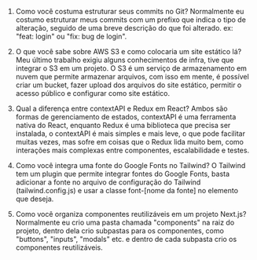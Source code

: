 1. Como você costuma estruturar seus commits no Git?
  Normalmente eu costumo estruturar meus commits com um prefixo que indica o tipo de alteração, seguido de uma breve descrição do que foi alterado. ex: "feat: login" ou "fix: bug de login".

2. O que você sabe sobre AWS S3 e como colocaria um site estático lá?
  Meu último trabalho exigiu alguns conhecimentos de infra, tive que integrar o S3 em um projeto. O S3 é um serviço de armazenamento em nuvem que permite armazenar arquivos, com isso em mente, é possível criar um bucket, fazer upload dos arquivos do site estático, permitir o acesso público e configurar como site estático.

3. Qual a diferença entre contextAPI e Redux em React?
  Ambos são formas de gerenciamento de estados, contextAPI é uma ferramenta nativa do React, enquanto Redux é uma biblioteca que precisa ser instalada, o contextAPI é mais simples e mais leve, o que pode facilitar muitas vezes, mas sofre em coisas que o Redux lida muito bem, como interações mais complexas entre componentes, escalabilidade e testes.

4. Como você integra uma fonte do Google Fonts no Tailwind?
  O Tailwind tem um plugin que permite integrar fontes do Google Fonts, basta adicionar a fonte no arquivo de configuração do Tailwind (tailwind.config.js) e usar a classe font-[nome da fonte] no elemento que deseja.
5. Como você organiza componentes reutilizáveis em um projeto Next.js?
  Normalmente eu crio uma pasta chamada "components" na raiz do projeto, dentro dela crio subpastas para os componentes, como "buttons", "inputs", "modals" etc. e dentro de cada subpasta crio os componentes reutilizáveis.
